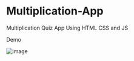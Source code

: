 # Multiplication-App
Multiplication Quiz App Using HTML CSS and JS


Demo

![image](https://user-images.githubusercontent.com/84221186/223113281-4a90b738-6135-41c9-893f-086ae1679658.png)




